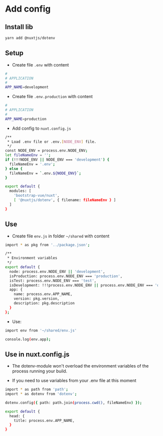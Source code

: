# Add config

## Install lib

```bash
yarn add @nuxtjs/dotenv
```

## Setup

- Create file `.env` with content

```bash
#
# APPLICATION
#
APP_NAME=development
```

- Create file `.env.production` with content

```bash
#
# APPLICATION
#
APP_NAME=production
```

- Add config to `nuxt.config.js`

```bash
/**
 * Load .env file or .env.[NODE_ENV] file.
 */
const NODE_ENV = process.env.NODE_ENV;
let fileNameEnv = '';
if (!!!NODE_ENV || NODE_ENV === 'development') {
  fileNameEnv = '.env';
} else {
  fileNameEnv = `.env.${NODE_ENV}`;
}

export default {
  modules: [
    'bootstrap-vue/nuxt',
    [ '@nuxtjs/dotenv', { filename: fileNameEnv } ]
  ]
}
```

## Use

- Create file `env.js` in folder `~/shared` with content

```bash
import * as pkg from '../package.json';

/**
 * Environment variables
 */
export default {
  node: process.env.NODE_ENV || 'development',
  isProduction: process.env.NODE_ENV === 'production',
  isTest: process.env.NODE_ENV === 'test',
  isDevelopment: !!!process.env.NODE_ENV || process.env.NODE_ENV === 'development',
  app: {
    name: process.env.APP_NAME,
    version: pkg.version,
    description: pkg.description
  }
};
```

- Use:

```bash
import env from '~/shared/env.js'

console.log(env.app);
```

## Use in nuxt.config.js

- The dotenv-module won't overload the environment variables of the process running your build.

- If you need to use variables from your .env file at this moment

```bash
import * as path from 'path';
import * as dotenv from 'dotenv';

dotenv.config({ path: path.join(process.cwd(), fileNameEnv) });

export default {
  head: {
    title: process.env.APP_NAME,
  }
}
```